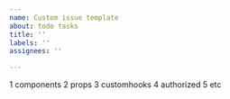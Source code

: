 ```yaml
---
name: Custom issue template
about: todo tasks
title: ''
labels: ''
assignees: ''

---
```


1 components
2 props
3 customhooks
4 authorized
5 etc
